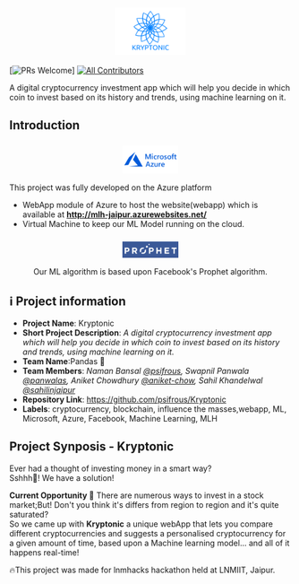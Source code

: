 <h1 align=center>
 <img align=center width="25%" src="https://github.com/psifrous/Kryptonic/blob/master/images/KRYPTONIC.png" />
</h1>

[![PRs Welcome](https://img.shields.io/badge/PRs-welcome-brightgreen.svg?style=flat-square)] [![All Contributors](https://img.shields.io/badge/all_contributors-4-orange.svg?style=flat-square)](#contributors)

A digital cryptocurrency investment app which will help you decide in which coin to invest based on its history and trends, using machine learning on it.

## Introduction
<h3 align=center>
 <img align=center width="20%" src="https://github.com/psifrous/Kryptonic/blob/master/images/azure.png" />
</h3>
This project was fully developed on the Azure platform


- WebApp module of Azure to host the website(webapp) which is available at **http://mlh-jaipur.azurewebsites.net/**
- Virtual Machine to keep our ML Model running on the cloud.

<h3 align=center>
 <img align=center width="20%" src="https://github.com/psifrous/Kryptonic/blob/master/images/prophet.png" />
</h3>
<p align=center> Our ML algorithm is based upon Facebook's Prophet algorithm.</p>

## ℹ️ Project information
- **Project Name**: Kryptonic
- **Short Project Description**: _A digital cryptocurrency investment app which will help you decide in which coin to invest based on its history and trends, using machine learning on it._
- **Team Name**:Pandas 🐼
- **Team Members**: _Naman Bansal [@psifrous](https://github.com/psifrous), Swapnil Panwala [@panwalas](https://github.com/panwalas), Aniket Chowdhury [@aniket-chow](https://github.com/aniket-chow), Sahil Khandelwal [@sahilinjaipur](https://github.com/sahilinjaipur)_
- **Repository Link**: https://github.com/psifrous/Kryptonic
- **Labels**: cryptocurrency, blockchain, influence the masses,webapp, ML, Microsoft, Azure, Facebook, Machine Learning, MLH

## Project Synposis - Kryptonic

Ever had a thought of investing money in a smart way?<br>
Sshhh🤫! We have a solution!

**Current Opportunity 🚀**
There are numerous ways to invest in a stock market;But! Don't you think it's differs from region to region and it's quite saturated?<br>
So we came up with **Kryptonic** a unique webApp that lets you compare different cryptocurrencies and suggests a personalised cryptocurrency for a given amount of time, based upon a Machine learning model... and all of it happens real-time!</n>


🔥This project was made for lnmhacks hackathon held at LNMIIT, Jaipur.
